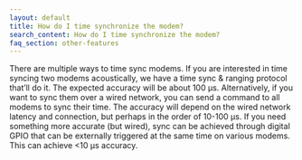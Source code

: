 ```yaml
---
layout: default
title: How do I time synchronize the modem?
search_content: How do I time synchronize the modem?
faq_section: other-features
---
```


There are multiple ways to time sync modems. If you are interested in time syncing two modems acoustically, we have a time sync & ranging protocol that’ll do it. The expected accuracy will be about 100 µs. Alternatively, if you want to sync them over a wired network, you can send a command to all modems to sync their time. The accuracy will depend on the wired network latency and connection, but perhaps in the order of 10-100 µs. If you need something more accurate (but wired), sync can be achieved through digital GPIO that can be externally triggered at the same time on various modems. This can achieve <10 µs accuracy.
